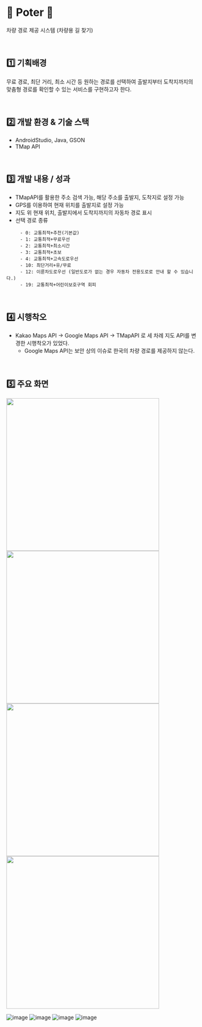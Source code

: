 # 🚙 Poter 🚙
차량 경로 제공 시스템 (차량용 길 찾기)

<br>

## 1️⃣ 기획배경

무료 경로, 최단 거리, 최소 시간 등 원하는 경로를 선택하여 
출발지부터 도착지까지의 맞춤형 경로를 확인할 수 있는 서비스를 구현하고자 한다.

<br>

## 2️⃣ 개발 환경 & 기술 스택

  - AndroidStudio, Java, GSON
  - TMap API

<br>

## 3️⃣ 개발 내용 / 성과

- TMapAPI를 활용한 주소 검색 가능, 해당 주소를 출발지, 도착지로 설정 가능
- GPS를 이용하여 현재 위치를 출발지로 설정 가능
- 지도 위 현재 위치, 출발지에서 도착지까지의 자동차 경로 표시
- 선택 경로 종류
```
     - 0: 교통최적+추천(기본값)
     - 1: 교통최적+무료우선
     - 2: 교통최적+최소시간
     - 3: 교통최적+초보
     - 4: 교통최적+고속도로우선
     - 10: 최단거리+유/무료
     - 12: 이륜차도로우선 (일반도로가 없는 경우 자동차 전용도로로 안내 할 수 있습니다.)
     - 19: 교통최적+어린이보호구역 회피
```

<br>

## 4️⃣ 시행착오
- Kakao Maps API -> Google Maps API -> TMapAPI 로 세 차례 지도 API를 변경한 시행착오가 있었다.
  - Google Maps API는 보안 상의 이슈로 한국의 차량 경로를 제공하지 않는다.
  
<br>

## 5️⃣ 주요 화면

<div>
<img width="400px" src="https://user-images.githubusercontent.com/67724306/106705757-e537c480-6631-11eb-99b7-ab1c89a86fc2.png"/>
<img width="400px" src="https://user-images.githubusercontent.com/67724306/106705771-eff25980-6631-11eb-9ee7-5cb9aa73061c.png"/>
<img width="400px" src="https://user-images.githubusercontent.com/67724306/206969588-4c0eb0a4-be0b-42fc-b0de-fa89a5673153.png"/>
<img width="400px" src="https://user-images.githubusercontent.com/67724306/206969603-1dab0c94-41f7-4e22-9f52-a0ccb92753d2.png"/>
</div>

![image](https://user-images.githubusercontent.com/67724306/106705757-e537c480-6631-11eb-99b7-ab1c89a86fc2.png)
![image](https://user-images.githubusercontent.com/67724306/106705771-eff25980-6631-11eb-9ee7-5cb9aa73061c.png)
![image](https://user-images.githubusercontent.com/67724306/206969588-4c0eb0a4-be0b-42fc-b0de-fa89a5673153.png)
![image](https://user-images.githubusercontent.com/67724306/206969603-1dab0c94-41f7-4e22-9f52-a0ccb92753d2.png)

